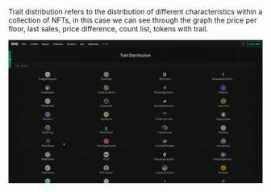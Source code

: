 Trait distribution refers to the distribution of different characteristics within a collection of NFTs, in this case we can see through the graph the price per floor, last sales, price difference, count list, tokens with trail.

![Intel_project_trait_distribution](./pictures/project_trait_distribution.gif)
